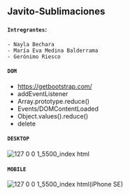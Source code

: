 ## Javito-Sublimaciones

#### `Intregrantes`:
```
- Nayla Bechara
- María Eva Medina Balderrama
- Gerónimo Riesco
```

#### `DOM`
- https://getbootstrap.com/
- addEventListener
- Array.prototype.reduce()
- Events/DOMContentLoaded
- Object.values().reduce()
- delete

#### `DESKTOP`

![127 0 0 1_5500_index html](https://user-images.githubusercontent.com/83089714/193419940-623164d0-dcd7-4f35-868e-3ec4e408c4ca.png)

#### `MOBILE`

![127 0 0 1_5500_index html(iPhone SE)](https://user-images.githubusercontent.com/83089714/193420089-09c3363e-c4e7-434c-bb2c-0d42c93aefbf.jpg)
